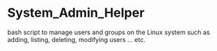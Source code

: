 
# System_Admin_Helper
bash script to manage users and groups on the Linux system such as adding, listing, deleting,
modifying users ... etc.
